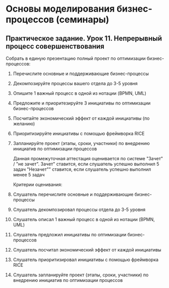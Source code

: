 # Основы моделирования бизнес-процессов (семинары)

## Практическое задание. Урок 11. Непрерывный процесс совершенствования

Собрать в единую презентацию полный проект по оптимизации бизнес-процессов:

1. Перечислите основные и поддерживающие бизнес-процессы
2. Декомпозируйте процессы вашего отдела до 3-5 уровня
3. Опишите 1 важный процесс в одной из нотации (BPMN, UML)
4. Предложите и приоритезируйте 3 инициативы по оптимизации бизнес-процессов
5. Посчитайте экономический эффект от каждой инициативы (по желанию)
6. Приоритизируйте инициативы с помощью фреймворка RICE
7. Запланируйте проект (этапы, сроки, участники) по внедрению инициатив по оптимизации процессов

   Данная промежуточная аттестация оценивается по системе "Зачет" / "не зачет".
   Зачет" ставится, если слушатель успешно выполнил 5 задач
   "Незачет"" ставится, если слушатель успешно выполнил менее 5 задач

   Критерии оценивания:
1. Слушатель перечислите основные и поддерживающие бизнес-процессы
2. Слушатель декомпозировал процессы отдела до 3-5 уровня
3. Слушатель описал 1 важный процесс в одной из нотации (BPMN, UML)
4. Слушатель предложил инициативы по оптимизации бизнес-процессов
5. Слушатель посчитал экономический эффект от каждой инициативы
6. Слушатель приоритизировал инициативы с помощью фреймворка RICE
7. Слушатель запланируйте проект (этапы, сроки, участники) по внедрению инициатив по оптимизации процессов

